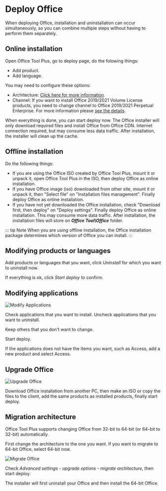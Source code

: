 # Deploy Office

When deploying Office, installation and uninstallation can occur simultaneously, so you can combine multiple steps without having to perform them separately.

## Online installation

Open Office Tool Plus, go to deploy page, do the folowing things:

- Add product.
- Add language.

You may need to configure these options:

- Architecture: [Click here for more information](/deploy/configuration-options.html#architecture).
- Channel: If you want to install Office 2019/2021 Volume License products, you need to change channel to Office 2019/2021 Perpetual Enterprise. For more information please [see the details](/deploy/configuration-options.html#channels).

When everything is done, you can start deploy now. The Office installer will only download required files and install Office from Office CDN. Internet connection required, but may consume less data traffic. After installation, the installer will clean up the cache.

## Offline installation

Do the following things:

- If you are using the Office ISO created by Office Tool Plus, mount it or unpack it, open Office Tool Plus in the ISO, then deploy Office as online installation.
- If you have Office image (iso) downloaded from other site, mount it or unpack it, then "Select file" on "Installation files management". Finally deploy Office as online installation.
- If you have not yet downloaded the Office installation, check "Download first, then deploy" on "Deploy settings". Finally deploy Office as online installation. This may consume more data traffic. After installation, the installation files will store on ***Office Tool\Office*** folder.

::: tip Note
When you are using offline installation, the Office installation package determines which version of Office you can install.
:::

## Modifying products or languages

Add products or languages that you want, click *Uninstall* for which you want to uninstall now.

If everything is ok, click *Start deploy* to confirm.

## Modifying applications

![Modify Applications](/docs/assets/img/en-us/modify-applications.png)

Check applications that you want to install. Uncheck applications that you want to uninstall.

Keep others that you don't want to change.

Start deploy.

If the applications does not have the items you want, such as Access, add a new product and select Access.

## Upgrade Office

![Upgrade Office](/docs/assets/img/en-us/upgrade-product.png)

Download Office installation from another PC, then make an ISO or copy the files to the client, add the same products as installed products, finally start deploy.

## Migration architecture

Office Tool Plus supports changing Office from 32-bit to 64-bit (or 64-bit to 32-bit) automatically.

First change the architecture to the one you want. If you want to migrate to 64-bit Office, select 64-bit now.

![Migrate Office](/docs/assets/img/en-us/migrate-office.png)

Check *Advanced settings - upgrade options - migrate architecture*, then start deploy.

The installer will first uninstall your Office and then install the 64-bit Office.
